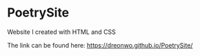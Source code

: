 # PoetrySite
Website I created with HTML and CSS

The link can be found here: https://dreonwo.github.io/PoetrySite/
